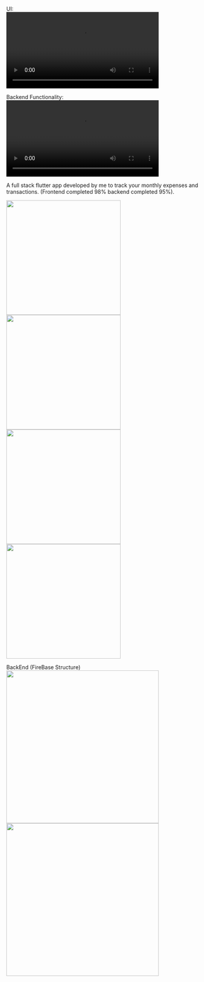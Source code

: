 UI:  
<video src="https://user-images.githubusercontent.com/78857477/152628032-338155f1-52f7-4572-bea9-0566572cdea1.mp4" width="400" controls></video>

Backend Functionality:  
<video src="https://user-images.githubusercontent.com/78857477/155464298-a03828b0-2d2b-4bdb-8dff-1ac83dc8ba32.mp4" width="400" controls></video>

A full stack flutter app developed by me to track your monthly expenses and transactions. (Frontend completed 98% backend completed 95%).  

<img src="https://user-images.githubusercontent.com/78857477/152628008-7650bee6-ae51-4cbf-9203-45b2f042dba3.jpg" width="300">
<img src="https://user-images.githubusercontent.com/78857477/152628011-9851372b-ad83-4dd1-8b44-f40ceb38d2e8.jpg" width="300">
<img src="https://user-images.githubusercontent.com/78857477/152628013-2fb45d45-6cc5-40d6-96e9-421dfab15e99.jpg" width="300">
<img src="https://user-images.githubusercontent.com/78857477/152628014-1021da96-bcee-4120-bc86-ae4166f39547.jpg" width="300">

BackEnd (FireBase Structure)  
<img src="https://user-images.githubusercontent.com/78857477/155463577-897c0156-6e3c-4b27-bf68-97d00b8ad732.png" width="400">
<img src="https://user-images.githubusercontent.com/78857477/155463602-cec27db0-0b73-41af-a4c1-4f2e20e7c057.png" width="400">
